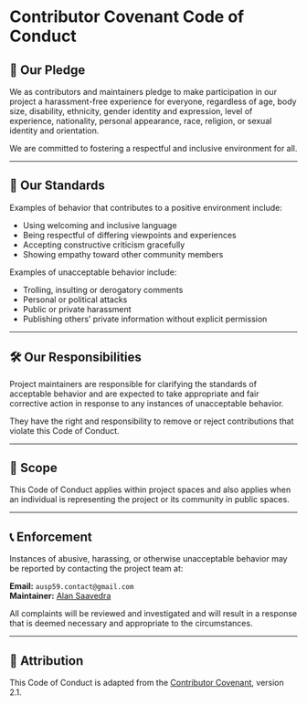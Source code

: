 # Contributor Covenant Code of Conduct

## 🧭 Our Pledge

We as contributors and maintainers pledge to make participation in our project a harassment-free experience for everyone, regardless of age, body size, disability, ethnicity, gender identity and expression, level of experience, nationality, personal appearance, race, religion, or sexual identity and orientation.

We are committed to fostering a respectful and inclusive environment for all.

---

## 🤝 Our Standards

Examples of behavior that contributes to a positive environment include:

- Using welcoming and inclusive language
- Being respectful of differing viewpoints and experiences
- Accepting constructive criticism gracefully
- Showing empathy toward other community members

Examples of unacceptable behavior include:

- Trolling, insulting or derogatory comments
- Personal or political attacks
- Public or private harassment
- Publishing others’ private information without explicit permission

---

## 🛠 Our Responsibilities

Project maintainers are responsible for clarifying the standards of acceptable behavior and are expected to take appropriate and fair corrective action in response to any instances of unacceptable behavior.

They have the right and responsibility to remove or reject contributions that violate this Code of Conduct.

---

## 📝 Scope

This Code of Conduct applies within project spaces and also applies when an individual is representing the project or its community in public spaces.

---

## 📞 Enforcement

Instances of abusive, harassing, or otherwise unacceptable behavior may be reported by contacting the project team at:

**Email:** `ausp59.contact@gmail.com`  
**Maintainer:** [Alan Saavedra](https://github.com/AUSP59)

All complaints will be reviewed and investigated and will result in a response that is deemed necessary and appropriate to the circumstances.

---

## 📜 Attribution

This Code of Conduct is adapted from the [Contributor Covenant][homepage], version 2.1.

[homepage]: https://www.contributor-covenant.org
